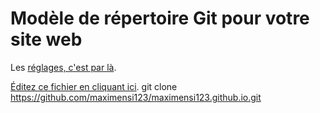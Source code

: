 # Modèle de répertoire Git pour votre site web

Les [réglages, c'est par là](https://github.com/maximensi123/maximensi123.github.io/settings).

[Éditez ce fichier en cliquant ici](../../edit/master/README.md).
git clone https://github.com/maximensi123/maximensi123.github.io.git

